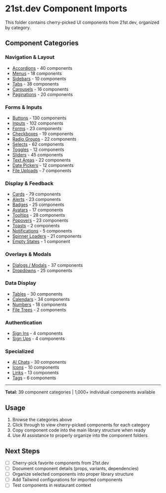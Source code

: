 # 21st.dev Component Imports

This folder contains cherry-picked UI components from 21st.dev, organized by category.

## Component Categories

### Navigation & Layout
- [Accordions](./accordions.md) - 40 components
- [Menus](./menus.md) - 18 components
- [Sidebars](./sidebars.md) - 10 components
- [Tabs](./tabs.md) - 38 components
- [Carousels](./carousels.md) - 16 components
- [Paginations](./paginations.md) - 20 components

### Forms & Inputs
- [Buttons](./buttons.md) - 130 components
- [Inputs](./inputs.md) - 102 components
- [Forms](./forms.md) - 23 components
- [Checkboxes](./checkboxes.md) - 19 components
- [Radio Groups](./radio-groups.md) - 22 components
- [Selects](./selects.md) - 62 components
- [Toggles](./toggles.md) - 12 components
- [Sliders](./sliders.md) - 45 components
- [Text Areas](./text-areas.md) - 22 components
- [Date Pickers](./date-pickers.md) - 12 components
- [File Uploads](./file-uploads.md) - 7 components

### Display & Feedback
- [Cards](./cards.md) - 79 components
- [Alerts](./alerts.md) - 23 components
- [Badges](./badges.md) - 25 components
- [Avatars](./avatars.md) - 17 components
- [Tooltips](./tooltips.md) - 28 components
- [Popovers](./popovers.md) - 23 components
- [Toasts](./toasts.md) - 2 components
- [Notifications](./notifications.md) - 5 components
- [Spinner Loaders](./spinner-loaders.md) - 21 components
- [Empty States](./empty-states.md) - 1 component

### Overlays & Modals
- [Dialogs / Modals](./dialogs-modals.md) - 37 components
- [Dropdowns](./dropdowns.md) - 25 components

### Data Display
- [Tables](./tables.md) - 30 components
- [Calendars](./calendars.md) - 34 components
- [Numbers](./numbers.md) - 18 components
- [File Trees](./file-trees.md) - 2 components

### Authentication
- [Sign Ins](./sign-ins.md) - 4 components
- [Sign Ups](./sign-ups.md) - 4 components

### Specialized
- [AI Chats](./ai-chats.md) - 30 components
- [Icons](./icons.md) - 10 components
- [Links](./links.md) - 13 components
- [Tags](./tags.md) - 6 components

---

**Total:** 39 component categories | 1,000+ individual components available

## Usage

1. Browse the categories above
2. Click through to view cherry-picked components for each category
3. Copy component code into the main library structure when ready
4. Use AI assistance to properly organize into the component folders

## Next Steps

- [ ] Cherry-pick favorite components from 21st.dev
- [ ] Document component details (props, variants, dependencies)
- [ ] Organize selected components into proper library structure
- [ ] Add Tailwind configurations for imported components
- [ ] Test components in restaurant context
